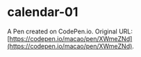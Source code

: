 # calendar-01

A Pen created on CodePen.io. Original URL: [https://codepen.io/macao/pen/XWmeZNd](https://codepen.io/macao/pen/XWmeZNd).


